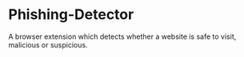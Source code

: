 # Phishing-Detector
A browser extension which detects whether a website is safe to visit, malicious or suspicious.
